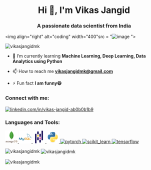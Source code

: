 
<h1 align="center">Hi 👋, I'm Vikas Jangid</h1>
<h3 align="center">A passionate data scientist from India</h3>

<img align="right" alt="coding" width="400"src = "![image](https://github.com/vikasjangidmk/vikasjangidmk/assets/130329907/e5526690-2466-48fa-a42a-1871e4feda87)
">

<p align="left"> <img src="https://komarev.com/ghpvc/?username=vikasjangidmk&label=Profile%20views&color=0e75b6&style=flat" alt="vikasjangidmk" /> </p>

- 🌱 I’m currently learning **Machine Learning, Deep Learning, Data Analytics using Python**

- 📫 How to reach me **vikasjangidmk@gmail.com**

- ⚡ Fun fact **I am funny😆**

<h3 align="left">Connect with me:</h3>
<p align="left">
<a href="https://linkedin.com/in/linkedin.com/in/vikas-jangid-ab0b0b1b9" target="blank"><img align="center" src="https://raw.githubusercontent.com/rahuldkjain/github-profile-readme-generator/master/src/images/icons/Social/linked-in-alt.svg" alt="linkedin.com/in/vikas-jangid-ab0b0b1b9" height="30" width="40" /></a>
</p>

<h3 align="left">Languages and Tools:</h3>
<p align="left"> <a href="https://www.mongodb.com/" target="_blank" rel="noreferrer"> <img src="https://raw.githubusercontent.com/devicons/devicon/master/icons/mongodb/mongodb-original-wordmark.svg" alt="mongodb" width="40" height="40"/> </a> <a href="https://www.mysql.com/" target="_blank" rel="noreferrer"> <img src="https://raw.githubusercontent.com/devicons/devicon/master/icons/mysql/mysql-original-wordmark.svg" alt="mysql" width="40" height="40"/> </a> <a href="https://pandas.pydata.org/" target="_blank" rel="noreferrer"> <img src="https://raw.githubusercontent.com/devicons/devicon/2ae2a900d2f041da66e950e4d48052658d850630/icons/pandas/pandas-original.svg" alt="pandas" width="40" height="40"/> </a> <a href="https://www.python.org" target="_blank" rel="noreferrer"> <img src="https://raw.githubusercontent.com/devicons/devicon/master/icons/python/python-original.svg" alt="python" width="40" height="40"/> </a> <a href="https://pytorch.org/" target="_blank" rel="noreferrer"> <img src="https://www.vectorlogo.zone/logos/pytorch/pytorch-icon.svg" alt="pytorch" width="40" height="40"/> </a> <a href="https://scikit-learn.org/" target="_blank" rel="noreferrer"> <img src="https://upload.wikimedia.org/wikipedia/commons/0/05/Scikit_learn_logo_small.svg" alt="scikit_learn" width="40" height="40"/> </a> <a href="https://www.tensorflow.org" target="_blank" rel="noreferrer"> <img src="https://www.vectorlogo.zone/logos/tensorflow/tensorflow-icon.svg" alt="tensorflow" width="40" height="40"/> </a> </p>

<p><img align="left" src="https://github-readme-stats.vercel.app/api/top-langs?username=vikasjangidmk&show_icons=true&locale=en&layout=compact" alt="vikasjangidmk" /></p>

<p>&nbsp;<img align="center" src="https://github-readme-stats.vercel.app/api?username=vikasjangidmk&show_icons=true&locale=en" alt="vikasjangidmk" /></p>

<p><img align="center" src="https://github-readme-streak-stats.herokuapp.com/?user=vikasjangidmk&" alt="vikasjangidmk" /></p>
